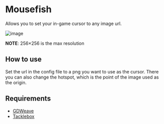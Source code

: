 # Mousefish

Allows you to set your in-game cursor to any image url.

![image](https://raw.githubusercontent.com/d29l/TeamFishnet/refs/heads/main/Mousefish/screenshot.png)

**NOTE**: 256×256 is the max resolution

## How to use
Set the url in the config file to a png you want to use as the cursor.
There you can also change the hotspot, which is the point of the image used as the origin.

## Requirements
* [GDWeave](https://github.com/NotNite/GDWeave)
* [Tacklebox](https://github.com/puppy-girl/TackleBox)
